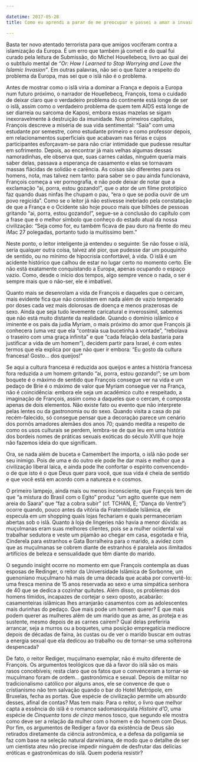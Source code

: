 ```yaml
---

datetime: 2017-05-28
title: Como eu aprendi a parar de me preocupar e passei a amar a invasão islâmica

---
```



Basta ter novo atentado terrorista para que amigos vociferam contra a islamização da Europa. É um erro que também já cometi e do qual fui curado pela leitura de Submissão, do Michel Houellebecq, livro ao qual dei o subtítulo mental de _“Or: How I Learned to Stop Worrying and Love the Islamic Invasion”_. Em outras palavras, não sei o que fazer a respeito do problema da Europa, mas sei que o islã não é o problema.

Antes de mostrar como o islã viria a dominar a França e depois a Europa num futuro próximo, o narrador de Houellebecq, François, toma o cuidado de deixar claro que o verdadeiro problema do continente está longe de ser o islã, assim como o verdadeiro problema de quem tem AIDS está longe de ser diarreia ou sarcoma de Kaposi, embora essas mazelas se sigam inexoravelmente à destruição da imunidade. Nos primeiros capítulos, François descreve a miséria de sua vida sentimental: “Saía” com uma estudante por semestre, como estudante primeiro e como professor depois, em relacionamentos superficiais que acabavam nas férias e cujos participantes esforçavam-se para não criar intimidade que pudesse resultar em sofrimento. Depois, ao encontrar já mais velhas algumas dessas namoradinhas, ele observa que, suas carnes caídas, ninguém queria mais saber delas, passava a esperança de casamento e elas se tornavam massas flácidas de solidão e carência. As coisas são diferentes para os homens, nota, mas talvez nem tanto: para saber se o pau ainda funcionava, François começa a ver pornografia, e não pode deixar de notar que a exclamação “ai, porra, estou gozando!”, que o ator de um filme prototípico faz quando duas ninfas lhe chupam o pau, “era o que se podia ouvir de um povo regicida”. Como se o leitor já não estivesse inebriado pela constatação de que a França e o Ocidente são hoje pouco mais que bilhões de pessoas gritando “ai, porra, estou gozando!”, segue-se a conclusão do capítulo com a frase que é o melhor símbolo que conheço do estado atual da nossa civilização: “Seja como for, eu também ficava de pau duro na frente do meu iMac 27 polegadas, portanto tudo ia muitíssimo bem.”

Neste ponto, o leitor inteligente já entendeu o seguinte: Se não fosse o islã, seria qualquer outra coisa, talvez até pior, que pudesse dar um pouquinho de sentido, ou no mínimo de hipocrisia confortável, à vida. O islã é um acidente histórico que calhou de estar no lugar certo no momento certo. Ele não está exatamente conquistando a Europa, apenas ocupando o espaço vazio. Como, desde o início dos tempos, algo sempre vence o nada, o ser é sempre mais que o não-ser, ele é imbatível.

Quanto mais se desenrolam a vida de François e daqueles que o cercam, mais evidente fica que não consistem em nada além de vazio temperado por doses cada vez mais dolorosas de doença e menos prazerosas de sexo. Ainda que seja tudo levemente caricatural e inverossímil, sabemos que não está muito distante da realidade. Quando o domínio islâmico é iminente e os pais da judia Myriam, o mais próximo do amor que François já conhecera (uma vez que ela “contraía sua bucetinha à vontade”, “rebolava o traseiro com uma graça infinita” e que “cada felação dela bastaria para justificar a vida de um homem”), decidem partir para Israel, é com estes termos que ela explica por que não quer ir embora: “Eu gosto da cultura francesa! Gosto… dos queijos!”

Se aqui a cultura francesa é reduzida aos queijos e antes a história francesa fora reduzida a um homem gritando “ai, porra, estou gozando!”; se um bom boquete é o máximo de sentido que François consegue ver na vida e um pedaço de Brie é o máximo de valor que Myriam consegue ver na França, não é coincidência: embora ele seja um acadêmico culto e respeitado, a imaginação de François, assim como a daqueles que o cercam, é composta apenas de dois elementos. Não existe fato ou evento que não interprete pelas lentes ou da gastronomia ou do sexo. Quando visita a casa do pai recém-falecido, só consegue pensar que a decoração parece um cenário dos pornôs amadores alemães dos anos 70; quando medita a respeito de como os usos culturais se perdem, lembra-se de que leu em uma história dos bordeis nomes de práticas sexuais exóticas do século XVIII que hoje não fazemos ideia do que significam.

Ora, se nada além de buceta e Camembert lhe importa, o islã não pode ser seu inimigo. Pois de uma e do outro ele pode lhe dar mais e melhor que a civilização liberal laica, e ainda pode lhe confortar o espírito convencendo-o de que isto é o que Deus quer para você, que sua vida é cheia de sentido e que você está em acordo com a natureza e o cosmos.

O primeiro lampejo, ainda mais ou menos inconsciente, que François tem de que “a mistura do Brasil com o Egito” produz “um agito quente que nem areia do Saara” que “faz a cobra subir” (cf. TCHAN, É; “Dança do Ventre”) ocorre quando, pouco antes da vitória da Fraternidade Islâmica, ele especula em um shopping quais lojas fechariam e quais permaneceriam abertas sob o islã. Quanto à loja de lingeries não havia a menor dúvida: as muçulmanas eram suas melhores clientes, pois se a mulher ocidental vai trabalhar sedutora e veste um pijamão ao chegar em casa, esgotada e fria, Cinderela para estranhos e Gata Borralheira para o marido, a avidez com que as muçulmanas se cobrem diante de estranhos é paralela aos ilimitados artifícios de beleza e sensualidade que têm diante do marido.

O segundo insight ocorre no momento em que François contempla as duas esposas de Redinger, o reitor da Universidade Islâmica de Sorbonne, um guenoniano muçulmano há mais de uma década que acaba por convertê-lo: uma fresca menina de 15 anos reservada ao sexo e uma simpática senhora de 40 que se dedica a cozinhar quitutes. Além disso, os problemas dos homens tímidos, incapazes de cortejar o sexo oposto, acabarão: casamenteiras islâmicas lhes arranjarão casamentos com as adolescentes mais durinhas do pedaço. Que mais pode um homem querer? E que mais podem querer as mulheres além de um marido que as ame, as proteja e as sustente, mesmo depois de as carnes caírem? Qual delas preferiria arrancar, seja a murros ou a boquetes, uma posição empregatícia medíocre depois de décadas de faina, às custas ou de ver o marido buscar em outras a energia sexual que ela dedicou ao trabalho ou de tornar-se uma solteirona despencada?

De fato, o reitor Rediger, muçulmano exemplar, não é muito diferente de François. Os argumentos teológicos que dá a favor do islã são os mais rasos concebíveis; resta claro que os fatos que o convenceram a tornar-se muçulmano foram de ordem… gastronômica e sexual. Depois de militar no tradicionalismo católico por alguns anos, ele se convence de que o cristianismo não tem salvação quando o bar do Hotel Metrópole, em Bruxelas, fecha as portas. Que espécie de civilização permite um absurdo desses, afinal de contas? Mas tem mais: Para o reitor, o livro que melhor capta a essência do islã é o romance sadomasoquista _Histoire d’O_, uma espécie de _Cinquenta tons de cinza_ menos tosco, que segundo ele mostra como deve ser a relação da mulher com o homem e do homem com Deus. Por fim, os argumentos de Rediger a favor da existência de Deus são retirados diretamente da ciência astronômica, e a defesa da poligamia se faz com base na seleção natural darwiniana, de modo que o detalhe de ser um cientista ateu não precise impedir ninguém de desfrutar das delícias eróticas e gastronômicas do islã. Quem poderia resistir?
